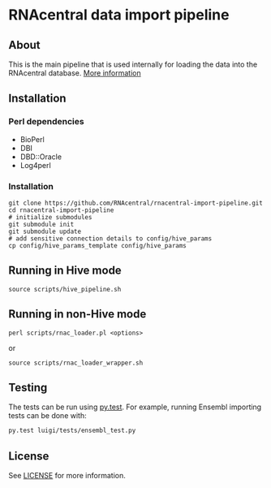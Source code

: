 # RNAcentral data import pipeline

## About

This is the main pipeline that is used internally for loading the data into the RNAcentral database.
[More information](http://www.ebi.ac.uk/seqdb/confluence/display/RNAC/RNAcentral+data+import+pipeline)

## Installation

### Perl dependencies

-   BioPerl
-   DBI
-   DBD::Oracle
-   Log4perl

### Installation

```
git clone https://github.com/RNAcentral/rnacentral-import-pipeline.git
cd rnacentral-import-pipeline
# initialize submodules
git submodule init
git submodule update
# add sensitive connection details to config/hive_params
cp config/hive_params_template config/hive_params
```

## Running in Hive mode

	source scripts/hive_pipeline.sh

## Running in non-Hive mode


	perl scripts/rnac_loader.pl <options>

or

	source scripts/rnac_loader_wrapper.sh

## Testing

The tests can be run using [py.test](http://pytest.org). For example, running
Ensembl importing tests can be done with:

```sh
py.test luigi/tests/ensembl_test.py
```

## License

See [LICENSE](https://github.com/RNAcentral/rnacentral-import-pipeline/blob/master/LICENSE) for more information.
